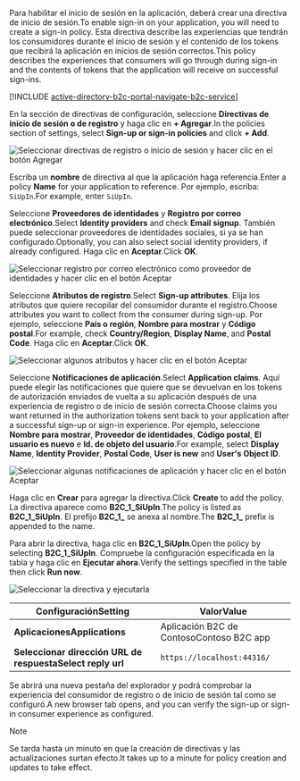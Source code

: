 <span data-ttu-id="0c5c9-101">Para habilitar el inicio de sesión en la aplicación, deberá crear una directiva de inicio de sesión.</span><span class="sxs-lookup"><span data-stu-id="0c5c9-101">To enable sign-in on your application, you will need to create a sign-in policy.</span></span> <span data-ttu-id="0c5c9-102">Esta directiva describe las experiencias que tendrán los consumidores durante el inicio de sesión y el contenido de los tokens que recibirá la aplicación en inicios de sesión correctos.</span><span class="sxs-lookup"><span data-stu-id="0c5c9-102">This policy describes the experiences that consumers will go through during sign-in and the contents of tokens that the application will receive on successful sign-ins.</span></span>

[!INCLUDE [active-directory-b2c-portal-navigate-b2c-service](active-directory-b2c-portal-navigate-b2c-service.md)]

<span data-ttu-id="0c5c9-103">En la sección de directivas de configuración, seleccione **Directivas de inicio de sesión o de registro** y haga clic en **+ Agregar**.</span><span class="sxs-lookup"><span data-stu-id="0c5c9-103">In the policies section of settings, select **Sign-up or sign-in policies** and click **+ Add**.</span></span>

![Seleccionar directivas de registro o inicio de sesión y hacer clic en el botón Agregar](media/active-directory-b2c-create-sign-in-sign-up-policy/add-b2c-signup-signin-policy.png)

<span data-ttu-id="0c5c9-105">Escriba un **nombre** de directiva al que la aplicación haga referencia.</span><span class="sxs-lookup"><span data-stu-id="0c5c9-105">Enter a policy **Name** for your application to reference.</span></span> <span data-ttu-id="0c5c9-106">Por ejemplo, escriba: `SiUpIn`.</span><span class="sxs-lookup"><span data-stu-id="0c5c9-106">For example, enter `SiUpIn`.</span></span>

<span data-ttu-id="0c5c9-107">Seleccione **Proveedores de identidades** y **Registro por correo electrónico**.</span><span class="sxs-lookup"><span data-stu-id="0c5c9-107">Select **Identity providers** and check **Email signup**.</span></span> <span data-ttu-id="0c5c9-108">También puede seleccionar proveedores de identidades sociales, si ya se han configurado.</span><span class="sxs-lookup"><span data-stu-id="0c5c9-108">Optionally, you can also select social identity providers, if already configured.</span></span> <span data-ttu-id="0c5c9-109">Haga clic en **Aceptar**.</span><span class="sxs-lookup"><span data-stu-id="0c5c9-109">Click **OK**.</span></span>

![Seleccionar registro por correo electrónico como proveedor de identidades y hacer clic en el botón Aceptar](media/active-directory-b2c-create-sign-in-sign-up-policy/add-b2c-signup-signin-identity-providers.png)

<span data-ttu-id="0c5c9-111">Seleccione **Atributos de registro**.</span><span class="sxs-lookup"><span data-stu-id="0c5c9-111">Select **Sign-up attributes**.</span></span> <span data-ttu-id="0c5c9-112">Elija los atributos que quiere recopilar del consumidor durante el registro.</span><span class="sxs-lookup"><span data-stu-id="0c5c9-112">Choose attributes you want to collect from the consumer during sign-up.</span></span> <span data-ttu-id="0c5c9-113">Por ejemplo, seleccione **País o región**, **Nombre para mostrar** y **Código postal**.</span><span class="sxs-lookup"><span data-stu-id="0c5c9-113">For example, check **Country/Region**, **Display Name**, and **Postal Code**.</span></span> <span data-ttu-id="0c5c9-114">Haga clic en **Aceptar**.</span><span class="sxs-lookup"><span data-stu-id="0c5c9-114">Click **OK**.</span></span>

![Seleccionar algunos atributos y hacer clic en el botón Aceptar](media/active-directory-b2c-create-sign-in-sign-up-policy/add-b2c-signup-signin-sign-up-attributes.png)

<span data-ttu-id="0c5c9-116">Seleccione **Notificaciones de aplicación**.</span><span class="sxs-lookup"><span data-stu-id="0c5c9-116">Select **Application claims**.</span></span> <span data-ttu-id="0c5c9-117">Aquí puede elegir las notificaciones que quiere que se devuelvan en los tokens de autorización enviados de vuelta a su aplicación después de una experiencia de registro o de inicio de sesión correcta.</span><span class="sxs-lookup"><span data-stu-id="0c5c9-117">Choose claims you want returned in the authorization tokens sent back to your application after a successful sign-up or sign-in experience.</span></span> <span data-ttu-id="0c5c9-118">Por ejemplo, seleccione **Nombre para mostrar**, **Proveedor de identidades**, **Código postal**, **El usuario es nuevo** e **Id. de objeto del usuario**.</span><span class="sxs-lookup"><span data-stu-id="0c5c9-118">For example, select **Display Name**, **Identity Provider**, **Postal Code**, **User is new** and **User's Object ID**.</span></span>

![Seleccionar algunas notificaciones de aplicación y hacer clic en el botón Aceptar](media/active-directory-b2c-create-sign-in-sign-up-policy/add-b2c-signup-signin-application-claims.png)

<span data-ttu-id="0c5c9-120">Haga clic en **Crear** para agregar la directiva.</span><span class="sxs-lookup"><span data-stu-id="0c5c9-120">Click **Create** to add the policy.</span></span> <span data-ttu-id="0c5c9-121">La directiva aparece como **B2C_1_SiUpIn**.</span><span class="sxs-lookup"><span data-stu-id="0c5c9-121">The policy is listed as **B2C_1_SiUpIn**.</span></span> <span data-ttu-id="0c5c9-122">El prefijo **B2C_1_** se anexa al nombre.</span><span class="sxs-lookup"><span data-stu-id="0c5c9-122">The **B2C_1_** prefix is appended to the name.</span></span>

<span data-ttu-id="0c5c9-123">Para abrir la directiva, haga clic en **B2C_1_SiUpIn**.</span><span class="sxs-lookup"><span data-stu-id="0c5c9-123">Open the policy by selecting **B2C_1_SiUpIn**.</span></span> <span data-ttu-id="0c5c9-124">Compruebe la configuración especificada en la tabla y haga clic en **Ejecutar ahora**.</span><span class="sxs-lookup"><span data-stu-id="0c5c9-124">Verify the settings specified in the table then click **Run now**.</span></span>

![Seleccionar la directiva y ejecutarla](media/active-directory-b2c-create-sign-in-sign-up-policy/run-b2c-signup-signin-policy.png)

| <span data-ttu-id="0c5c9-126">Configuración</span><span class="sxs-lookup"><span data-stu-id="0c5c9-126">Setting</span></span>      | <span data-ttu-id="0c5c9-127">Valor</span><span class="sxs-lookup"><span data-stu-id="0c5c9-127">Value</span></span>  |
| ------------ | ------ |
| <span data-ttu-id="0c5c9-128">**Aplicaciones**</span><span class="sxs-lookup"><span data-stu-id="0c5c9-128">**Applications**</span></span> | <span data-ttu-id="0c5c9-129">Aplicación B2C de Contoso</span><span class="sxs-lookup"><span data-stu-id="0c5c9-129">Contoso B2C app</span></span> |
| <span data-ttu-id="0c5c9-130">**Seleccionar dirección URL de respuesta**</span><span class="sxs-lookup"><span data-stu-id="0c5c9-130">**Select reply url**</span></span> | `https://localhost:44316/` |

<span data-ttu-id="0c5c9-131">Se abrirá una nueva pestaña del explorador y podrá comprobar la experiencia del consumidor de registro o de inicio de sesión tal como se configuró.</span><span class="sxs-lookup"><span data-stu-id="0c5c9-131">A new browser tab opens, and you can verify the sign-up or sign-in consumer experience as configured.</span></span>

> [!NOTE]
> <span data-ttu-id="0c5c9-132">Se tarda hasta un minuto en que la creación de directivas y las actualizaciones surtan efecto.</span><span class="sxs-lookup"><span data-stu-id="0c5c9-132">It takes up to a minute for policy creation and updates to take effect.</span></span>
>